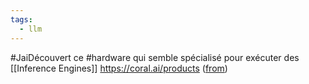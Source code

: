 ```yaml
---
tags:
  - llm
---
```

#JaiDécouvert ce #hardware qui semble spécialisé pour exécuter des [[Inference Engines]] https://coral.ai/products ([from](https://old.reddit.com/r/LocalLLaMA/comments/12o96hf/has_anyone_used_llama_with_a_tpu_instead_of_gpu/))